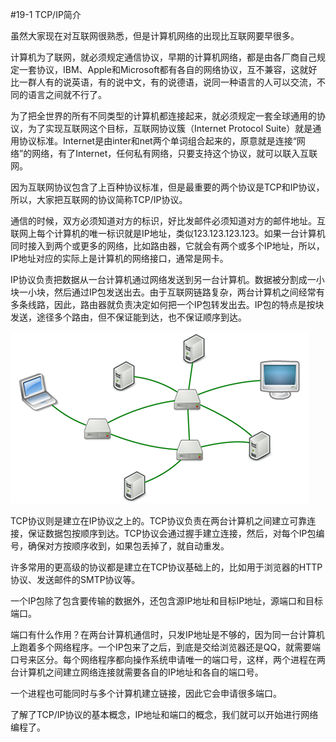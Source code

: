 #19-1 TCP/IP简介


虽然大家现在对互联网很熟悉，但是计算机网络的出现比互联网要早很多。

计算机为了联网，就必须规定通信协议，早期的计算机网络，都是由各厂商自己规定一套协议，IBM、Apple和Microsoft都有各自的网络协议，互不兼容，这就好比一群人有的说英语，有的说中文，有的说德语，说同一种语言的人可以交流，不同的语言之间就不行了。

为了把全世界的所有不同类型的计算机都连接起来，就必须规定一套全球通用的协议，为了实现互联网这个目标，互联网协议簇（Internet Protocol Suite）就是通用协议标准。Internet是由inter和net两个单词组合起来的，原意就是连接“网络”的网络，有了Internet，任何私有网络，只要支持这个协议，就可以联入互联网。

因为互联网协议包含了上百种协议标准，但是最重要的两个协议是TCP和IP协议，所以，大家把互联网的协议简称TCP/IP协议。

通信的时候，双方必须知道对方的标识，好比发邮件必须知道对方的邮件地址。互联网上每个计算机的唯一标识就是IP地址，类似123.123.123.123。如果一台计算机同时接入到两个或更多的网络，比如路由器，它就会有两个或多个IP地址，所以，IP地址对应的实际上是计算机的网络接口，通常是网卡。

IP协议负责把数据从一台计算机通过网络发送到另一台计算机。数据被分割成一小块一小块，然后通过IP包发送出去。由于互联网链路复杂，两台计算机之间经常有多条线路，因此，路由器就负责决定如何把一个IP包转发出去。IP包的特点是按块发送，途径多个路由，但不保证能到达，也不保证顺序到达。

![internet-computers](../image/chapter19/19-1-1.jpg)

TCP协议则是建立在IP协议之上的。TCP协议负责在两台计算机之间建立可靠连接，保证数据包按顺序到达。TCP协议会通过握手建立连接，然后，对每个IP包编号，确保对方按顺序收到，如果包丢掉了，就自动重发。

许多常用的更高级的协议都是建立在TCP协议基础上的，比如用于浏览器的HTTP协议、发送邮件的SMTP协议等。

一个IP包除了包含要传输的数据外，还包含源IP地址和目标IP地址，源端口和目标端口。

端口有什么作用？在两台计算机通信时，只发IP地址是不够的，因为同一台计算机上跑着多个网络程序。一个IP包来了之后，到底是交给浏览器还是QQ，就需要端口号来区分。每个网络程序都向操作系统申请唯一的端口号，这样，两个进程在两台计算机之间建立网络连接就需要各自的IP地址和各自的端口号。

一个进程也可能同时与多个计算机建立链接，因此它会申请很多端口。

了解了TCP/IP协议的基本概念，IP地址和端口的概念，我们就可以开始进行网络编程了。